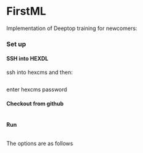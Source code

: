 # FirstML
Implementation of Deeptop training for newcomers:

### Set up
#### SSH into HEXDL
ssh into hexcms and then:
```ssh -X hexcmsusername@HEXDL
```
enter hexcms password

#### Checkout from github
```git clone https://github.com/knash/FirstML.git
```
#### Run
```python3 FirstML.py -s SIGforPhoAll.dat -b QCDconstpt.dat -c 0,1,2,3,4 -e 1000 -f 1.0 -g 0 
```

The options are as follows
